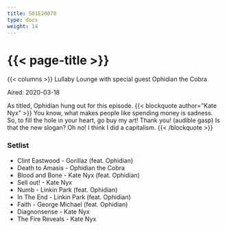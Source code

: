```yaml
---
title: S01E20078
type: docs
weight: 14
---
```


# {{< page-title >}}

{{< columns >}}
Lullaby Lounge with special guest Ophidian the Cobra

Aired: 2020-03-18

As titled, Ophidian hung out for this episode.
{{< blockquote author="Kate Nyx" >}}
You know, what makes people like spending money is sadness.  So, to fill the hole in your heart, go buy my art!  Thank you!  (audible gasp) Is that the new slogan?  Oh no!  I think I did a capitalism.
{{< /blockquote >}}

### Setlist
* Clint Eastwood - Gorillaz (feat. Ophidian)
* Death to Amasis - Ophidian the Cobra
* Blood and Bone - Kate Nyx (feat. Ophidian)
* Sell out! - Kate Nyx
* Numb - Linkin Park (feat. Ophidian)
* In The End - Linkin Park (feat. Ophidian)
* Faith - George Michael (feat. Ophidian)
* Diagnonsense - Kate Nyx
* The Fire Reveals - Kate Nyx

